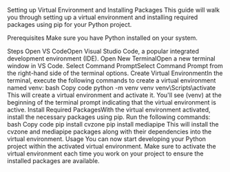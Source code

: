 Setting up Virtual Environment and Installing Packages
This guide will walk you through setting up a virtual environment and installing required packages using pip for your Python project.

Prerequisites
Make sure you have Python installed on your system.

Steps
Open VS CodeOpen Visual Studio Code, a popular integrated development environment (IDE).
Open New TerminalOpen a new terminal window in VS Code.
Select Command PromptSelect Command Prompt from the right-hand side of the terminal options.
Create Virtual EnvironmentIn the terminal, execute the following commands to create a virtual environment named venv:
bash
Copy code
python -m venv venv
venv\Scripts\activate
This will create a virtual environment and activate it. You'll see (venv) at the beginning of the terminal prompt indicating that the virtual environment is active.
Install Required PackagesWith the virtual environment activated, install the necessary packages using pip. Run the following commands:
bash
Copy code
pip install cvzone
pip install mediapipe
This will install the cvzone and mediapipe packages along with their dependencies into the virtual environment.
Usage
You can now start developing your Python project within the activated virtual environment. Make sure to activate the virtual environment each time you work on your project to ensure the installed packages are available.
